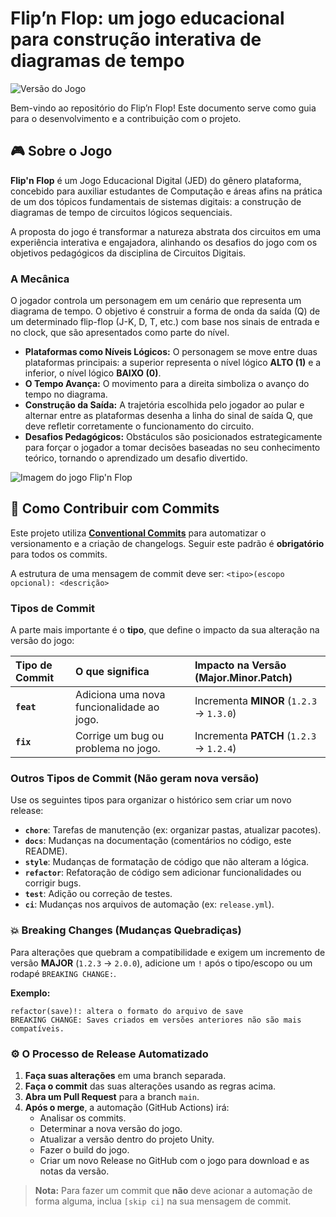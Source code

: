 # Flip’n Flop: um jogo educacional para construção interativa de diagramas de tempo

![Versão do Jogo](https://img.shields.io/github/v/release/Fredericodgv/JEDcircuitos?style=for-the-badge&label=Vers%C3%A3o)

Bem-vindo ao repositório do Flip’n Flop! Este documento serve como guia para o desenvolvimento e a contribuição com o projeto.

## 🎮 Sobre o Jogo
**Flip'n Flop** é um Jogo Educacional Digital (JED) do gênero plataforma, concebido para auxiliar estudantes de Computação e áreas afins na prática de um dos tópicos fundamentais de sistemas digitais: a construção de diagramas de tempo de circuitos lógicos sequenciais.

A proposta do jogo é transformar a natureza abstrata dos circuitos em uma experiência interativa e engajadora, alinhando os desafios do jogo com os objetivos pedagógicos da disciplina de Circuitos Digitais.

### A Mecânica
O jogador controla um personagem em um cenário que representa um diagrama de tempo. O objetivo é construir a forma de onda da saída (Q) de um determinado flip-flop (J-K, D, T, etc.) com base nos sinais de entrada e no clock, que são apresentados como parte do nível.

* **Plataformas como Níveis Lógicos:** O personagem se move entre duas plataformas principais: a superior representa o nível lógico **ALTO (1)** e a inferior, o nível lógico **BAIXO (0)**.
* **O Tempo Avança:** O movimento para a direita simboliza o avanço do tempo no diagrama.
* **Construção da Saída:** A trajetória escolhida pelo jogador ao pular e alternar entre as plataformas desenha a linha do sinal de saída Q, que deve refletir corretamente o funcionamento do circuito.
* **Desafios Pedagógicos:** Obstáculos são posicionados estrategicamente para forçar o jogador a tomar decisões baseadas no seu conhecimento teórico, tornando o aprendizado um desafio divertido.

![Imagem do jogo Flip'n Flop](https://i.imgur.com/uN8G32p.png)

## 🚀 Como Contribuir com Commits
Este projeto utiliza **[Conventional Commits](https://www.conventionalcommits.org/)** para automatizar o versionamento e a criação de changelogs. Seguir este padrão é **obrigatório** para todos os commits.

A estrutura de uma mensagem de commit deve ser:
```<tipo>(escopo opcional): <descrição>```

### Tipos de Commit
A parte mais importante é o **tipo**, que define o impacto da sua alteração na versão do jogo:

| Tipo de Commit | O que significa | Impacto na Versão (Major.Minor.Patch) |
| :--- | :--- | :--- |
| **`feat`** | Adiciona uma nova funcionalidade ao jogo. | Incrementa **MINOR** (`1.2.3` -> `1.3.0`) |
| **`fix`** | Corrige um bug ou problema no jogo. | Incrementa **PATCH** (`1.2.3` -> `1.2.4`) |

### Outros Tipos de Commit (Não geram nova versão)
Use os seguintes tipos para organizar o histórico sem criar um novo release:

* **`chore`**: Tarefas de manutenção (ex: organizar pastas, atualizar pacotes).
* **`docs`**: Mudanças na documentação (comentários no código, este README).
* **`style`**: Mudanças de formatação de código que não alteram a lógica.
* **`refactor`**: Refatoração de código sem adicionar funcionalidades ou corrigir bugs.
* **`test`**: Adição ou correção de testes.
* **`ci`**: Mudanças nos arquivos de automação (ex: `release.yml`).

### 💥 Breaking Changes (Mudanças Quebradiças)
Para alterações que quebram a compatibilidade e exigem um incremento de versão **MAJOR** (`1.2.3` -> `2.0.0`), adicione um `!` após o tipo/escopo ou um rodapé `BREAKING CHANGE:`.

**Exemplo:**

````
refactor(save)!: altera o formato do arquivo de save
BREAKING CHANGE: Saves criados em versões anteriores não são mais compatíveis.

`````

### ⚙️ O Processo de Release Automatizado
1.  **Faça suas alterações** em uma branch separada.
2.  **Faça o commit** das suas alterações usando as regras acima.
3.  **Abra um Pull Request** para a branch `main`.
4.  **Após o merge**, a automação (GitHub Actions) irá:
    * Analisar os commits.
    * Determinar a nova versão do jogo.
    * Atualizar a versão dentro do projeto Unity.
    * Fazer o build do jogo.
    * Criar um novo Release no GitHub com o jogo para download e as notas da versão.

> **Nota:** Para fazer um commit que **não** deve acionar a automação de forma alguma, inclua `[skip ci]` na sua mensagem de commit.

